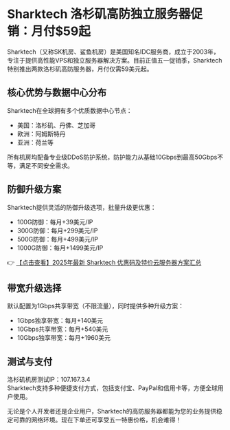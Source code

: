 # Sharktech 洛杉矶高防独立服务器促销：月付$59起

Sharktech（又称SK机房、鲨鱼机房）是美国知名IDC服务商，成立于2003年，专注于提供高性能VPS和独立服务器解决方案。目前正值五一促销季，Sharktech特别推出两款洛杉矶高防服务器，月付仅需59美元起。

## 核心优势与数据中心分布

Sharktech在全球拥有多个优质数据中心节点：
- 美国：洛杉矶、丹佛、芝加哥
- 欧洲：阿姆斯特丹
- 亚洲：荷兰等

所有机房均配备专业级DDoS防护系统，防护能力从基础10Gbps到最高50Gbps不等，满足不同安全需求。

## 防御升级方案

Sharktech提供灵活的防御升级选项，批量升级更优惠：
- 100G防御：每月+39美元/IP
- 300G防御：每月+299美元/IP
- 500G防御：每月+499美元/IP
- 1000G防御：每月+1499美元/IP

👉 [【点击查看】2025年最新 Sharktech 优惠码及特价云服务器方案汇总](https://bit.ly/Sharktech)

## 带宽升级选择

默认配置为1Gbps共享带宽（不限流量），同时提供多种升级方案：
- 1Gbps独享带宽：每月+140美元
- 10Gbps共享带宽：每月+540美元
- 10Gbps独享带宽：每月+1960美元

## 测试与支付

洛杉矶机房测试IP：107.167.3.4  
Sharktech支持多种便捷支付方式，包括支付宝、PayPal和信用卡等，方便全球用户使用。

无论是个人开发者还是企业用户，Sharktech的高防服务器都能为您的业务提供稳定可靠的网络环境。现在下单还可享受五一特惠价格，机会难得！